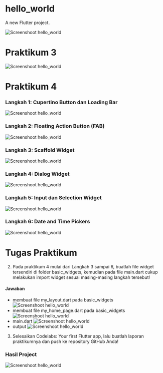 # hello_world

A new Flutter project.

![Screenshoot hello_world](images/01.png)

<h1>Praktikum 3</h1>

![Screenshoot hello_world](images/02.png)

<h1>Praktikum 4</h1>
<h3>Langkah 1: Cupertino Button dan Loading Bar</h3>

![Screenshoot hello_world](images/13.png)

<h3>Langkah 2: Floating Action Button (FAB)</h3>

![Screenshoot hello_world](images/14.png)

<h3>Langkah 3: Scaffold Widget</h3>

![Screenshoot hello_world](images/03.png)

<h3>Langkah 4: Dialog Widget</h3>

![Screenshoot hello_world](images/04.png)

<h3>Langkah 5: Input dan Selection Widget</h3>

![Screenshoot hello_world](images/05.png)

<h3>Langkah 6: Date and Time Pickers</h3>

![Screenshoot hello_world](images/15.png)

<h1>Tugas Praktikum</h1>

2. Pada praktikum 4 mulai dari Langkah 3 sampai 6, buatlah file widget tersendiri di folder basic_widgets, kemudian pada file main.dart cukup melakukan import widget sesuai masing-masing langkah tersebut!
<h4>Jawaban</h4>

- membuat file my_layout.dart pada basic_widgets
  ![Screenshoot hello_world](images/07.png)
- membuat file my_home_page.dart pada basic_widgets
  ![Screenshoot hello_world](images/08.png)
- main.dart
  ![Screenshoot hello_world](images/09.png)
- output
  ![Screenshoot hello_world](images/10.gif)

3. Selesaikan Codelabs: Your first Flutter app, lalu buatlah laporan praktikumnya dan push ke repository GitHub Anda!

<h3>Hasil Project</h3>

![Screenshoot hello_world](images/11.gif)
